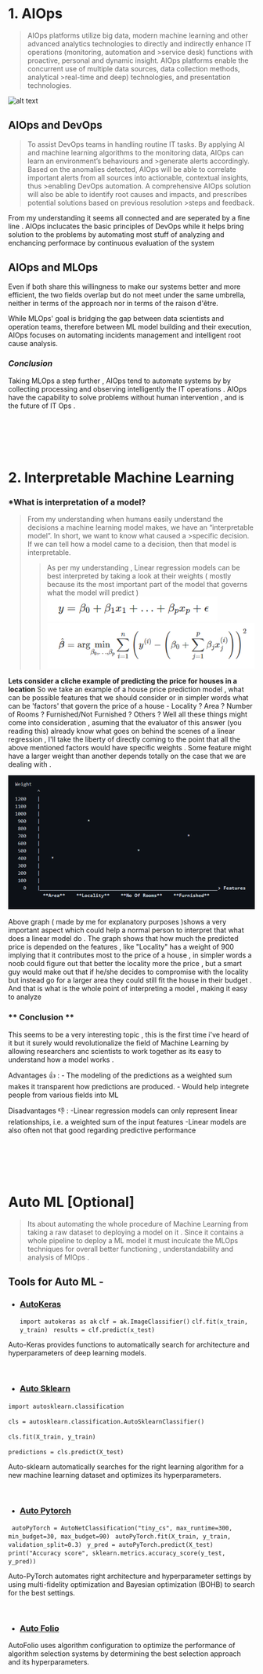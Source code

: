 # 1. AIOps

>AIOps platforms utilize big data, modern machine learning and other advanced analytics technologies to directly and indirectly enhance IT operations (monitoring, automation and >service desk) functions with proactive, personal and dynamic insight. AIOps platforms enable the concurrent use of multiple data sources, data collection methods, analytical >real-time and deep) technologies, and presentation technologies.

![alt text](https://miro.medium.com/max/875/1*1YH2OKMmG9TP5hNZYi_G-Q.png)

## AIOps and DevOps
>To assist DevOps teams in handling routine IT tasks. By applying AI and machine learning algorithms to the monitoring data, AIOps can learn an environment’s behaviours and >generate alerts accordingly. Based on the anomalies detected, AIOps will be able to correlate important alerts from all sources into actionable, contextual insights, thus >enabling DevOps automation. A comprehensive AIOps solution will also be able to identify root causes and impacts, and prescribes potential solutions based on previous resolution >steps and feedback.

From my understanding it seems all connected and are seperated by a fine line . AIOps inclucates the basic principles of DevOps while it helps bring solution to the problems by automating most stuff of analyzing and enchancing performace by continuous evaluation of the system

## AIOps and MLOps
Even if both share this willingness to make our systems better and more efficient, the two fields overlap but do not meet under the same umbrella, neither in terms of the approach nor in terms of the raison d'être.

While MLOps' goal is bridging the gap between data scientists and operation teams, therefore between ML model building and their execution, AIOps focuses on automating incidents management and intelligent root cause analysis.

### *Conclusion*
Taking MLOps a step further , AIOps tend to automate systems by by collecting processing and observing intelligently the IT operations . AIOps have the capability to solve problems without human intervention , and is the future of IT Ops .

<br>
<br>
<br>
<br>


# 2. Interpretable Machine Learning

### *What is interpretation of a model?
>From my understanding when humans easily understand the decisions a machine learning model makes, we have an “interpretable model”. In short, we want to know what caused a >specific decision. If we can tell how a model came to a decision, then that model is interpretable.
>> As per my understanding , Linear regression models can be best interpreted by taking a look at their weights ( mostly because its the most important part of the model that governs what the model will predict ) <br>
>> ![](images/eq.png)<br>
>> ![](images/eq2.png)



**Lets consider a cliche  example of predicting the price for houses in a location**
So we take an example of a house price prediction model , what can be possible features that we should consider or in simpler words what can be 'factors' that govern the price of a house - Locality ? Area ? Number of Rooms ? Furnished/Not Furnished ? Others ?
Well all these things might come into consideration , asuming that the evaluator of this answer (you reading this) already know what goes on behind the scenes of a linear regression , I'll take the liberty of directly coming to the point that all the above mentioned factors would have specific weights . Some feature might have a larger weight than another depends totally on the case that we are dealing with .


![alt text](images/graph.png)

                        
                        
                        
                        
<p> Above graph ( made by me for explanatory purposes )shows a very important aspect which could help a normal person to interpret that what does a linear model do . The graph shows that how much the predicted price is depended on the features , like "Locality" has a weight of 900 implying that it contributes most to the price of a house , in simpler words a noob could figure out that better the locality more the price , but a smart guy would make out that if he/she decides to compromise with the locality but instead go for a larger area they could still fit the house in their budget . And that is what is the whole point of interpreting a model , making it easy to analyze </p>

### ** Conclusion **
This seems to be a very interesting topic , this is the first time i've heard of it but it surely would revolutionalize the field of Machine Learning by allowing researchers anc scientists to work together as its easy to understand how a model works . 

   Advantages 👍 : - The modeling of the predictions as a weighted sum makes it transparent how predictions are produced.
                   - Would help integrete people from various fields into ML
                  
   Disadvantages 👎 : -Linear regression models can only represent linear relationships, i.e. a weighted sum of the input features
                      -Linear models are also often not that good regarding predictive performance
                      
<br>
<br>
<br>
<br>

# Auto ML [Optional]
 > Its about automating the whole procedure of Machine Learning from taking a raw dataset to deploying a model on it . 
 > Since it contains a whole pipeline to deploy a ML model it must inculcate the MLOps techniques for overall better functioning , understandability and analysis of MlOps .

 ## Tools for Auto ML -
 
 + ### [AutoKeras](https://autokeras.com/?source=post_page---------------------------)

   `import autokeras as ak` 
   ` clf = ak.ImageClassifier() `
   ` clf.fit(x_train, y_train) `
   ` results = clf.predict(x_test)`   
  
 <p> Auto-Keras provides functions to automatically search for architecture and hyperparameters of deep learning models. </p>
 <br>
 
 + ### [Auto Sklearn](https://www.automl.org/automl/auto-sklearn/)
 
  
 ` import autosklearn.classification `
  
 ` cls = autosklearn.classification.AutoSklearnClassifier() `
  
 ` cls.fit(X_train, y_train) `
  
 ` predictions = cls.predict(X_test) `


 <p> Auto-sklearn automatically searches for the right learning algorithm for a new machine learning dataset and optimizes its hyperparameters. </p>
  <br>
  
 + ### [Auto Pytorch](https://www.automl.org/automl/autopytorch/)

 ` autoPyTorch = AutoNetClassification("tiny_cs", max_runtime=300, min_budget=30, max_budget=90)`
 ` autoPyTorch.fit(X_train, y_train, validation_split=0.3)`
 ` y_pred = autoPyTorch.predict(X_test)`
 ` print("Accuracy score", sklearn.metrics.accuracy_score(y_test, y_pred))`

 
 <p>Auto-PyTorch automates  right architecture and hyperparameter settings by using multi-fidelity optimization and Bayesian optimization (BOHB) to search for the best settings. </p>
 <br>
 
 + ### [Auto Folio](url)
 
 <p> AutoFolio uses algorithm configuration to optimize the performance of algorithm selection systems by determining the best selection approach and its hyperparameters.</p>
 <br>
 
